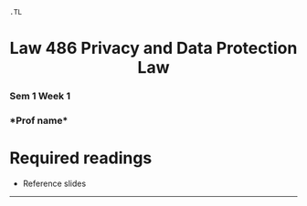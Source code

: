 ```{=ms}
.TL
```

<h1 align="center">Law 486 Privacy and Data Protection Law</h1>
<h3>Sem 1 Week 1</h3>
<h3>*Prof name*</h3>

# Required readings

* Reference slides   

---
